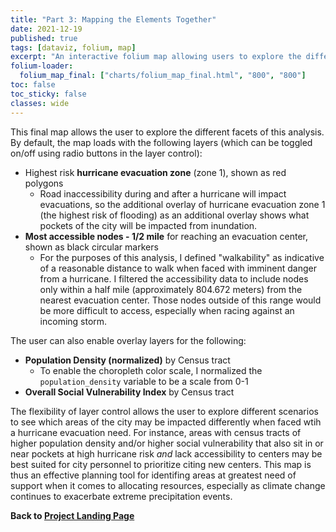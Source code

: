 ```yaml
---
title: "Part 3: Mapping the Elements Together"
date: 2021-12-19
published: true
tags: [dataviz, folium, map]
excerpt: "An interactive folium map allowing users to explore the different elements of this analysis and inform resource allocation decisions."
folium-loader:
  folium_map_final: ["charts/folium_map_final.html", "800", "800"]
toc: false
toc_sticky: false
classes: wide
---
```

This final map allows the user to explore the different facets of this analysis. By default, the map loads with the following layers (which can be toggled on/off using radio buttons in the layer control):
* Highest risk **hurricane evacuation zone** (zone 1), shown as red polygons
  - Road inaccessibility during and after a hurricane will impact evacuations, so the additional overlay of hurricane evacuation zone 1 (the highest risk of flooding) as an additional overlay shows what pockets of the city will be impacted from inundation. 
* **Most accessible nodes - 1/2 mile** for reaching an evacuation center, shown as black circular markers
  - For the purposes of this analysis, I defined "walkability" as indicative of a reasonable distance to walk when faced with imminent danger from a hurricane. I filtered the accessibility data to include nodes only within a half mile (approximately 804.672 meters) from the nearest evacuation center. Those nodes outside of this range would be more difficult to access, especially when racing against an incoming storm.

The user can also enable overlay layers for the following:
* **Population Density (normalized)** by Census tract
  - To enable the choropleth color scale, I normalized the `population_density` variable to be a scale from 0-1
* **Overall Social Vulnerability Index** by Census tract

<div id="folium_map_final"></div>

The flexibility of layer control allows the user to explore different scenarios to see which areas of the city may be impacted differently when faced wtih a hurricane evacuation need. For instance, areas with census tracts of higher population density and/or higher social vulnerability that also sit in or near pockets at high hurricane risk *and* lack accessibility to centers may be best suited for city personnel to prioritize citing new centers. This map is thus an effective planning tool for identifing areas at greatest need of support when it comes to allocating resources, especially as climate change continues to exacerbate extreme precipitation events.

**Back to [Project Landing Page](https://jennaepstein.github.io/MUSA550-finalproject/)**

